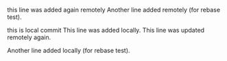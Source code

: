 this line was added again remotely 
Another line added remotely (for rebase test).

this is local commit
This line was added locally.
This line was updated remotely again.

Another line added locally (for rebase test).
